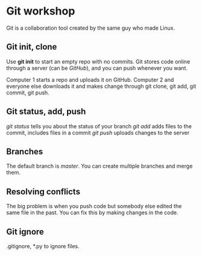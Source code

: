 # Git workshop
Git is a collaboration tool created by the same guy who made Linux.

## Git init, clone
Use **git init** to start an empty repo with no commits. Git stores code online through a server (can be *GitHub*), and you can push whenever you want.

Computer 1 starts a repo and uploads it on GitHub. Computer 2 and everyone else downloads it and makes change through git clone, git add, git commit, git push.

## Git status, add, push
*git status* tells you about the status of your branch
*git add* adds files to the commit, includes files in a commit
*git push* uploads changes to the server

## Branches
The default branch is *master*. You can create multiple branches and merge them. 

## Resolving conflicts
The big problem is when you push code but somebody else edited the same file in the past. You can fix this by making changes in the code.

## Git ignore
.gitignore, *.py to ignore files.
